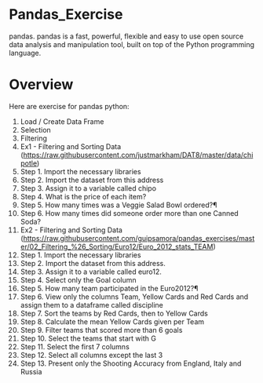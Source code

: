# Pandas_Exercise
pandas. pandas is a fast, powerful, flexible and easy to use open source data analysis and manipulation tool, built on top of the Python programming language.

# Overview
Here are exercise for pandas python:
1. Load / Create Data Frame
2. Selection
3. Filtering
4. Ex1 - Filtering and Sorting Data (https://raw.githubusercontent.com/justmarkham/DAT8/master/data/chipotle)
5. Step 1. Import the necessary libraries
6. Step 2. Import the dataset from this address
7. Step 3. Assign it to a variable called chipo
8. Step 4. What is the price of each item?
9. Step 5. How many times was a Veggie Salad Bowl ordered?¶
10. Step 6. How many times did someone order more than one Canned Soda?
11. Ex2 - Filtering and Sorting Data (https://raw.githubusercontent.com/guipsamora/pandas_exercises/master/02_Filtering_%26_Sorting/Euro12/Euro_2012_stats_TEAM)
12. Step 1. Import the necessary libraries
13. Step 2. Import the dataset from this address.
14. Step 3. Assign it to a variable called euro12.
15. Step 4. Select only the Goal column
16. Step 5. How many team participated in the Euro2012?¶
17. Step 6. View only the columns Team, Yellow Cards and Red Cards and assign them to a dataframe called discipline
18. Step 7. Sort the teams by Red Cards, then to Yellow Cards
19. Step 8. Calculate the mean Yellow Cards given per Team
20. Step 9. Filter teams that scored more than 6 goals
21. Step 10. Select the teams that start with G
22. Step 11. Select the first 7 columns
23. Step 12. Select all columns except the last 3
24. Step 13. Present only the Shooting Accuracy from England, Italy and Russia


